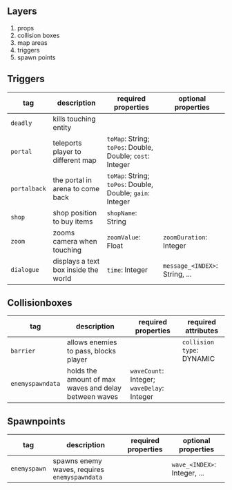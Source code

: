 ## Layers
1. props
2. collision boxes
3. map areas
4. triggers
5. spawn points

## Triggers
| tag          | description                            | required properties                         | optional properties            |
| ------------ | -------------------------------------- | ------------------------------------------- | ------------------------------ |
| `deadly`     | kills touching entity                  |                                             |                                |
| `portal`     | teleports player to different map      | `toMap`: String; `toPos`: Double, Double; `cost`: Integer |                         |
| `portalback` | the portal in arena to come back       | `toMap`: String; `toPos`: Double, Double; `gain`: Integer |                                |
| `shop`       | shop position to buy items             | `shopName`: String                          |                                |
| `zoom`       | zooms camera when touching             | `zoomValue`: Float                          | `zoomDuration`: Integer        |
| `dialogue`   | displays a text box inside the world   | `time`: Integer                             | `message_<INDEX>`: String, ... |

## Collisionboxes
| tag              | description                                           | required properties                         | required attributes       |
| ---------------- | ----------------------------------------------------- | ------------------------------------------- | ------------------------- |
| `barrier`        | allows enemies to pass, blocks player                 |                                             | `collision type`: DYNAMIC |
| `enemyspawndata` | holds the amount of max waves and delay between waves | `waveCount`: Integer; `waveDelay`: Integer  |                           |

## Spawnpoints
| tag          | description                                   | required properties                         | optional properties          |
| ------------ | --------------------------------------------- | ------------------------------------------- | ---------------------------- |
| `enemyspawn` | spawns enemy waves, requires `enemyspawndata` |                                             | `wave_<INDEX>`: Integer, ... |
